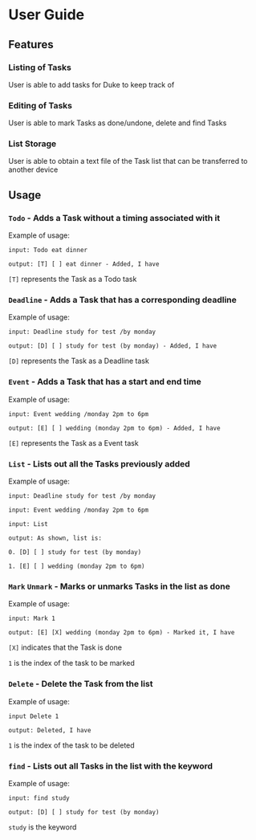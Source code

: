 # User Guide

## Features 

### Listing of Tasks
User is able to add tasks for Duke to keep track of

### Editing of Tasks
User is able to mark Tasks as done/undone, delete and find Tasks

### List Storage
User is able to obtain a text file of the Task list that can be transferred to another device


## Usage

### `Todo` - Adds a Task without a timing associated with it

Example of usage: 

`input: Todo eat dinner`

`output: [T] [ ] eat dinner - Added, I have`

`[T]` represents the Task as a Todo task


### `Deadline` - Adds a Task that has a corresponding deadline

Example of usage:

`input: Deadline study for test /by monday`

`output: [D] [ ] study for test (by monday) - Added, I have`

`[D]` represents the Task as a Deadline task


### `Event` - Adds a Task that has a start and end time

Example of usage:

`input: Event wedding /monday 2pm to 6pm`

`output: [E] [ ] wedding (monday 2pm to 6pm) - Added, I have`

`[E]` represents the Task as a Event task


### `List` - Lists out all the Tasks previously added

Example of usage:

`input: Deadline study for test /by monday`

`input: Event wedding /monday 2pm to 6pm`

`input: List`

`output: As shown, list is:`

`0. [D] [ ] study for test (by monday)`

`1. [E] [ ] wedding (monday 2pm to 6pm)`


### `Mark` `Unmark` - Marks or unmarks Tasks in the list as done

Example of usage:

`input: Mark 1`

`output: [E] [X] wedding (monday 2pm to 6pm) - Marked it, I have`

`[X]` indicates that the Task is done

`1` is the index of the task to be marked


### `Delete` - Delete the Task from the list

Example of usage:

`input Delete 1`

`output: Deleted, I have`

`1` is the index of the task to be deleted


### `find` - Lists out all Tasks in the list with the keyword

Example of usage:

`input: find study`

`output: [D] [ ] study for test (by monday)`

`study` is the keyword
